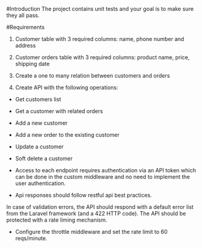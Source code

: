 #Introduction
The project contains unit tests and your goal is to make sure they all pass.

#Requirements
1. Customer table with 3 required columns:
name, phone number and address

2. Customer orders table with 3 required columns:
product name, price, shipping date

3. Create a one to many relation between customers and orders

4. Create API with the following operations:
* Get customers list
* Get a customer with related orders
* Add a new customer
* Add a new order to the existing customer
* Update a customer
* Soft delete a customer

* Access to each endpoint requires authentication via an API token which can be done in the custom middleware and no need to implement the user authentication.
* Api responses should follow restful api best practices.

In case of validation errors, the API should respond with a default error list from the Laravel framework (and a 422 HTTP code). The API should be protected with a rate liming mechanism.
* Configure the throttle middleware and set the rate limit to 60 reqs/minute.
